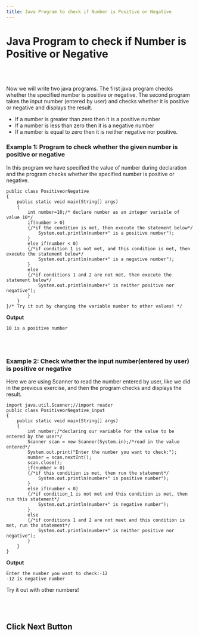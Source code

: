 ```yaml
---
title: Java Program to check if Number is Positive or Negative
---
```


# Java Program to check if Number is Positive or Negative
<br><br>

Now we will write two java programs. The first java program checks whether the specified number is positive or negative. The second program takes the input number (entered by user) and checks whether it is positive or negative and displays the result.

- If a number is greater than zero then it is a positive number
- If a number is less than zero then it is a negative number
- If a number is equal to zero then it is neither negative nor positive.


### Example 1: Program to check whether the given number is positive or negative

In this program we have specified the value of number during declaration and the program checks whether the specified number is positive or negative. 

```
public class PositiveorNegative
{
    public static void main(String[] args) 
    {
        int number=10;/* declare number as an integer variable of value 10*/
        if(number > 0)
        {/*if the condition is met, then execute the statement below*/
            System.out.println(number+" is a positive number");
        }
        else if(number < 0)
        {/*if condition 1 is not met, and this condition is met, then execute the statement below*/
            System.out.println(number+" is a negative number");
        }
        else
        {/*if conditions 1 and 2 are not met, then execute the statement below*/
            System.out.println(number+" is neither positive nor negative");
        }
    }
}/* Try it out by changing the variable number to other values! */
```

**Output**
```
10 is a positive number
```
<br><br>

### Example 2: Check whether the input number(entered by user) is positive or negative

Here we are using Scanner to read the number entered by user, like we did in the previous exercise, and then the program checks and displays the result.

```
import java.util.Scanner;//import reader
public class PositiveorNegative_input
{
    public static void main(String[] args) 
    {
        int number;/*declaring our variable for the value to be entered by the user*/
        Scanner scan = new Scanner(System.in);/*read in the value entered*/
        System.out.print("Enter the number you want to check:");
        number = scan.nextInt();
        scan.close();
        if(number > 0)
        {/*if this condition is met, then run the statement*/
            System.out.println(number+" is positive number");
        }
        else if(number < 0)
        {/*if condition_1 is not met and this condition is met, then run this statement*/
            System.out.println(number+" is negative number");
        }
        else
        {/*if conditions 1 and 2 are not meet and this condition is met, run the statement*/
            System.out.println(number+" is neither positive nor negative");
        }
    }
}
```

**Output**
```
Enter the number you want to check:-12
-12 is negative number
```

Try it out with other numbers!

<br><br>
## Click Next Button
